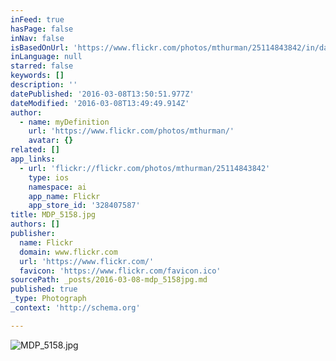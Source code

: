 ```yaml
---
inFeed: true
hasPage: false
inNav: false
isBasedOnUrl: 'https://www.flickr.com/photos/mthurman/25114843842/in/dateposted-public/'
inLanguage: null
starred: false
keywords: []
description: ''
datePublished: '2016-03-08T13:50:51.977Z'
dateModified: '2016-03-08T13:49:49.914Z'
author:
  - name: myDefinition
    url: 'https://www.flickr.com/photos/mthurman/'
    avatar: {}
related: []
app_links:
  - url: 'flickr://flickr.com/photos/mthurman/25114843842'
    type: ios
    namespace: ai
    app_name: Flickr
    app_store_id: '328407587'
title: MDP_5158.jpg
authors: []
publisher:
  name: Flickr
  domain: www.flickr.com
  url: 'https://www.flickr.com/'
  favicon: 'https://www.flickr.com/favicon.ico'
sourcePath: _posts/2016-03-08-mdp_5158jpg.md
published: true
_type: Photograph
_context: 'http://schema.org'

---
```

![MDP&lowbar;5158&period;jpg](https://farm2.staticflickr.com/1683/25114843842_889a7c175c_b.jpg)